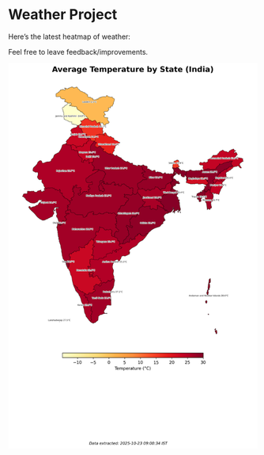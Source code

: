 # Weather Project

Here’s the latest heatmap of weather:

Feel free to leave feedback/improvements.

![India Heatmap](docs/assets/india_heatmap.png?v=F9A15D)
